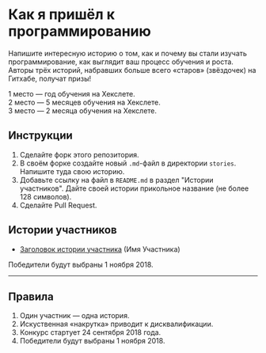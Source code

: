 # Как я пришёл к программированию

Напишите интересную историю о том, как и почему вы стали изучать программирование, как выглядит ваш процесс обучения и роста. Авторы трёх историй, набравших больше всего «старов» (звёздочек) на Гитхабе, получат призы!

1 место — год обучения на Хекслете.  
2 место — 5 месяцев обучения на Хекслете.  
3 место — 2 месяца обучения на Хекслете.

## Инструкции

1. Сделайте форк этого репозитория.
2. В своём форке создайте новый `.md`-файл в директории `stories`. Напишите туда свою историю.
3. Добавьте ссылку на файл в `README.md` в раздел "Истории участников". Дайте своей истории прикольное название (не более 128 символов).
4. Сделайте Pull Request.

## Истории участников

- [Заголовок истории участника](https://github.com) (Имя Участника)

Победители будут выбраны 1 ноября 2018.

---

## Правила
1. Один участник — одна история.
1. Искуственная «накрутка» приводит к дисквалификации.
1. Конкурс стартует 24 сентября 2018 года.
1. Победители будут выбраны 1 ноября 2018.
